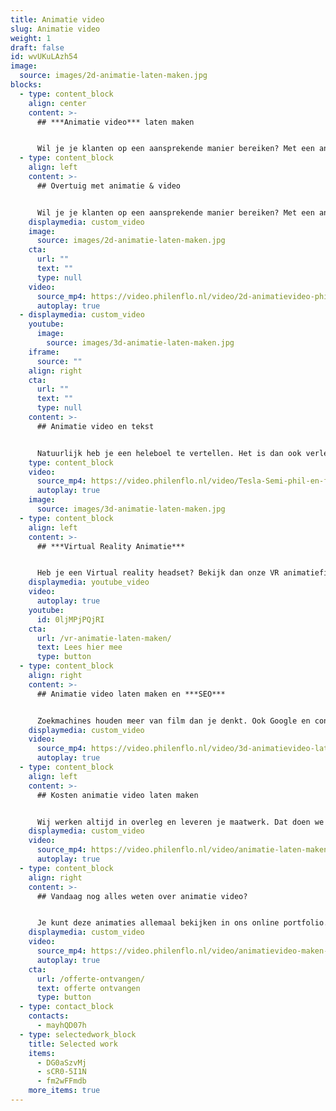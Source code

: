 ```yaml
---
title: Animatie video
slug: Animatie video
weight: 1
draft: false
id: wvUKuLAzh54
image:
  source: images/2d-animatie-laten-maken.jpg
blocks:
  - type: content_block
    align: center
    content: >-
      ## ***Animatie video*** laten maken


      Wil je je klanten op een aansprekende manier bereiken? Met een animatie-video kom je helder, luchtig en opvallend voor de dag.
  - type: content_block
    align: left
    content: >-
      ## Overtuig met animatie & video


      Wil je je klanten op een aansprekende manier bereiken? Met een animatie-video kom je helder, luchtig en opvallend voor de dag. Het moderne publiek wordt continu bestookt met informatie, dus als jij opvalt en in een zeer korte tijd je boodschap treffend overbrengt, is dat een duidelijke voorsprong op de concurrentie. Animatie & video zijn hiervoor uitermate geschikt. Binnen 40-60 seconden kom je tot de kern, en bereik je je doelgroep veel beter dan met leeswerk.
    displaymedia: custom_video
    image:
      source: images/2d-animatie-laten-maken.jpg
    cta:
      url: ""
      text: ""
      type: null
    video:
      source_mp4: https://video.philenflo.nl/video/2d-animatievideo-phil-en-flo.mp4
      autoplay: true
  - displaymedia: custom_video
    youtube:
      image:
        source: images/3d-animatie-laten-maken.jpg
    iframe:
      source: ""
    align: right
    cta:
      url: ""
      text: ""
      type: null
    content: >-
      ## Animatie video en tekst


      Natuurlijk heb je een heleboel te vertellen. Het is dan ook verleidelijk om dat allemaal uit te typen in grote lappen tekst. Maar als je een doelgroep wilt aanspreken, kun je moeilijk verwachten dat die dat allemaal gaan lezen. Waarom ze niet trakteren op een leuk, interessant en bovenal: korte animatie-video, waarin je dezelfde boodschap overbrengt? Dat werkt veel beter in het bereiken van je doelgroep en door de duidelijke toon en sfeer kun je ze ook veel beter overtuigen.
    type: content_block
    video:
      source_mp4: https://video.philenflo.nl/video/Tesla-Semi-phil-en-flo.mp4
      autoplay: true
    image:
      source: images/3d-animatie-laten-maken.jpg
  - type: content_block
    align: left
    content: >-
      ## ***Virtual Reality Animatie***


      Heb je een Virtual reality headset? Bekijk dan onze VR animatiefilms eens! Deze oplossing biedt geweldige mogelijkheden als je echt wilt opvallen. Ook geweldig om te gebruiken op beurzen of tijdens presentaties!
    displaymedia: youtube_video
    video:
      autoplay: true
    youtube:
      id: 0ljMPjPQjRI
    cta:
      url: /vr-animatie-laten-maken/
      text: Lees hier mee
      type: button
  - type: content_block
    align: right
    content: >-
      ## Animatie video laten maken en ***SEO***


      Zoekmachines houden meer van film dan je denkt. Ook Google en consorten hebben door dat er een flinke verschuiving aan het plaatsvinden is van tekst richting animatie, video en illustraties. Maar ze kunnen animatie-video’s nog niet zo goed interpreteren. Daarom helpen we zoekmachines een handje op weg, door onze video’s te optimaliseren voor indexatie. Zo brengen wij je content naar een hogere positie in de zoekresultaten met onze animatie-video’s.
    displaymedia: custom_video
    video:
      source_mp4: https://video.philenflo.nl/video/3d-animatievideo-laten-maken-phil-en-flo.mp4
      autoplay: true
  - type: content_block
    align: left
    content: >-
      ## Kosten animatie video laten maken


      Wij werken altijd in overleg en leveren je maatwerk. Dat doen we omdat we geloven dat standaardanimaties veel minder aansprekend zijn: sterker nog, ze hebben een beetje een goedkope uitstraling en kunnen niet de emotionele connectie maken die een goede, persoonlijke animatie-video wel kan. Bel onze adviseur voor een globale prijsindicatie. 085 - 273 8331
    displaymedia: custom_video
    video:
      source_mp4: https://video.philenflo.nl/video/animatie-laten-maken-phil-en-flo.mp4
      autoplay: true
  - type: content_block
    align: right
    content: >-
      ## Vandaag nog alles weten over animatie video?


      Je kunt deze animaties allemaal bekijken in ons online portfolio. Zo krijg je een goed idee van wat we kunnen, en vind je inspiratie voor je eigen animatie. Je kunt natuurlijk ook meteen vrijblijvend contact met ons opnemen om over de mogelijkheden te praten.
    displaymedia: custom_video
    video:
      source_mp4: https://video.philenflo.nl/video/animatievideo-maken-phil-en-flo.mp4
      autoplay: true
    cta:
      url: /offerte-ontvangen/
      text: offerte ontvangen
      type: button
  - type: contact_block
    contacts:
      - mayhQD07h
  - type: selectedwork_block
    title: Selected work
    items:
      - DG0aSzvMj
      - sCR0-5I1N
      - fm2wFFmdb
    more_items: true
---
```

